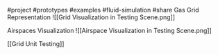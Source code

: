 #project #prototypes #examples #fluid-simulation #share
Gas Grid Representation
![[Grid Visualization in Testing Scene.png]]

Airspaces Visualization 
![[Airspace Visualization in Testing Scene.png]]

[[Grid Unit Testing]]
